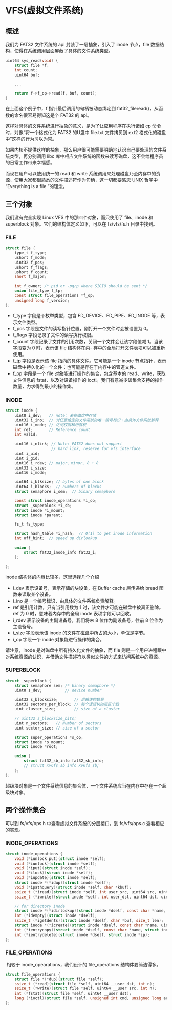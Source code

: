 # VFS(虚拟文件系统)

## 概述

我们为 FAT32 文件系统的 api 封装了一层抽象，引入了 inode 节点，file 数据结构，使得在系统调用层面屏蔽了具体的文件系统类型。

```c
uint64 sys_read(void) {
    struct file *f;
    int count;
    uint64 buf;

	...

    return f->f_op->read(f, buf, count);
}
```

在上面这个例子中，f 指针最后调用的句柄被动态绑定到 fat32_fileread()，从函数的命名很容易得知这是个 FAT32 的 api。

这样对具体的文件系统进行抽象的意义，是为了让应用程序在执行诸如 cp 命令时，对像“将一个格式化为 FAT32 的U盘中 file.txt 文件拷贝到 ext2 格式化的磁盘中”这样的行为习以为常。

如果内核不提供这样的抽象，那么用户很可能需要明确地认识自己要处理的文件系统类型，再分别调用 libc 库中相应文件系统的函数来读写磁盘，这不会给程序员的日常工作带来幸福感。

而现在用户可以使用统一的 read 和 write 系统调用来处理磁盘乃至内存中的资源，使用大家都很熟悉的文件描述符作为句柄，这一切都要感恩 UNIX 哲学中 “Everything is a file ”的理念。  


## 三个对象

我们没有完全实现 Linux VFS 中的那四个对象，而只使用了 file、inode 和 superblock 对象。它们的结构体定义如下，可以在 fs/vfs/fs.h 目录中找到。

### **FILE**

```C
struct file {
    type_t f_type;
    ushort f_mode;
    uint32 f_pos;
    ushort f_flags;
    ushort f_count;
    short f_major;

    int f_owner; /* pid or -pgrp where SIGIO should be sent */
    union file_type f_tp;
    const struct file_operations *f_op; 
    unsigned long f_version;
};
```

- ​f_type 字段是个枚举类型，包含 FD_DEVICE、FD_PIPE、FD_INODE 等，表示文件类型。
- ​f_pos 字段是文件的读写指针位置，刚打开一个文件时会被设置为 0。
- ​f_flags 字段记录了文件的读写执行权限。
- ​f_count 字段记录了文件的引用次数，关闭一个文件会让该字段值减 1。当该字段变为 0 时，表示该 file 结构体在内- 存中的全局打开文件表项可以被重新使用。
- ​f_tp 字段是表示该 file 指向的具体文件。它可能是一个 inode 节点指针，表示磁盘中持久化的一个文件；也可能是存在于内存中的管道文件。
- f_op 字段是一个 file 对象能进行操作的集合，包含基本的 read、write，获取文件信息的 fstat，以及对设备操作的 ioctl。我们有意减少该集合支持的操作数量，力求得到最小的操作集。


### **INODE**

```c
struct inode {
    uint8 i_dev;   // note: 未在磁盘中存储
    uint32 i_ino;  // 对任意给定的文件系统的唯一编号标识：由具体文件系统解释
    uint16 i_mode; // 访问权限和所有权
    int ref;       // Reference count
    int valid;
    
    uint16 i_nlink; // Note: FAT32 does not support 
                    // hard link, reserve for vfs interface
    uint i_uid;
    uint i_gid;
    uint16 i_rdev; // major、minor, 8 + 8
    uint32 i_size;
    uint16 i_mode;

    uint64 i_blksize; // bytes of one block
    uint64 i_blocks;  // numbers of blocks
    struct semaphore i_sem;  // binary semaphore 

    const struct inode_operations *i_op;
    struct _superblock *i_sb;
    struct inode *i_mount;
    struct inode *parent;

    fs_t fs_type;

    struct hash_table *i_hash;  // O(1) to get inode information
    int off_hint;  // speed up dirlookup

    union {
        struct fat32_inode_info fat32_i;
    };  

};
```

inode 结构体的内容比较多，这里选择几个介绍
- i_dev 表示设备号，表示存储的块设备，在 Buffer cache 层传递给 bread 函数来读取某个设备。
- i_ino 是一个编号标识，由具体的文件系统负责解释。
- ref 是引用计数，只有当引用数为 1 时，该文件才可能在磁盘中被真正删除。ref 为 0 时，意味着内存中的全局 inode 表项字段可以回收。
- i_rdev 表示设备的主副设备号，我们将末 8 位作为副设备号，往前 8 位作为主设备号。								
- i_size 字段表示该 inode 的文件在磁盘中所占的大小，单位是字节。
- i_op 字段一个 inode 对象能进行操作的集合。

请注意，inode 是对磁盘中所有持久化文件的抽象，而 file 则是一个用户进程眼中对系统资源的认识，并借助文件描述符以类似文件的方式来访问系统中的资源。

### **SUPERBLOCK**

```c
struct _superblock {
    struct semaphore sem; /* binary semaphore */
    uint8 s_dev;          // device number

    uint32 s_blocksize;       // 逻辑块的数量
    uint32 sectors_per_block; // 每个逻辑块的扇区个数
    uint cluster_size;        // size of a cluster

    // uint32 s_blocksize_bits;
    uint n_sectors;   // Number of sectors
    uint sector_size; // size of a sector

    struct super_operations *s_op;
    struct inode *s_mount;
    struct inode *root;

    union {
        struct fat32_sb_info fat32_sb_info;
        // struct xv6fs_sb_info xv6fs_sb;
    };
};
```

超级块对象是一个文件系统信息的集合体，一个文件系统应当在内存中存在一个超级块对象。  

## 两个操作集合
可以到 fs/vfs/ops.h 中查看虚拟文件系统的分层接口，到 fs/vfs/ops.c 查看相应的实现。
### **INODE_OPERATIONS**

```c
struct inode_operations {
    void (*iunlock_put)(struct inode *self);
    void (*iunlock)(struct inode *self);
    void (*iput)(struct inode *self);
    void (*ilock)(struct inode *self);
    void (*iupdate)(struct inode *self);
    struct inode *(*idup)(struct inode *self);
    void (*ipathquery)(struct inode *self, char *kbuf);
    ssize_t (*iread)(struct inode *self, int user_src, uint64 src, uint off, uint n);
    ssize_t (*iwrite)(struct inode *self, int user_dst, uint64 dst, uint off, uint n);

    // for directory inode
    struct inode *(*idirlookup)(struct inode *dself, const char *name, uint *poff);
    int (*idempty)(struct inode *dself);
    ssize_t (*igetdents)(struct inode *dself, char *buf, size_t len);
    struct inode *(*icreate)(struct inode *dself, const char *name, uint16 type, short major, short minor);
    int (*ientrycopy)(struct inode *dself, const char *name, struct inode *ip);
    int (*ientrydelete)(struct inode *dself, struct inode *ip);
};
```

### **FILE_OPERATIONS**

​		相较于 inode_opearations，我们设计的 file_operations 结构体要简洁得多。

```c
struct file_operations {
    struct file *(*dup)(struct file *self);
    ssize_t (*read)(struct file *self, uint64 __user dst, int n);
    ssize_t (*write)(struct file *self, uint64 __user src, int n);
    int (*fstat)(struct file *self, uint64 __user dst);
    long (*ioctl)(struct file *self, unsigned int cmd, unsigned long arg);
};
```

